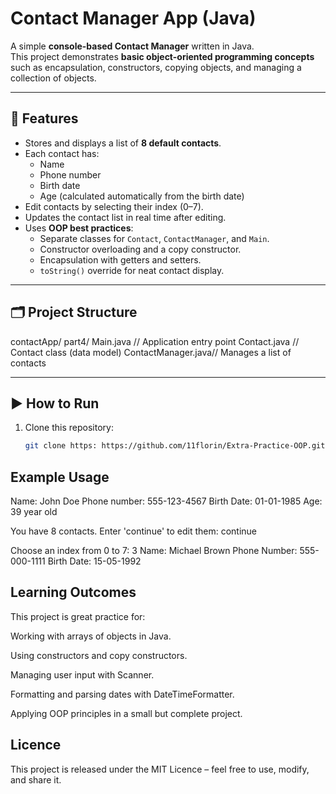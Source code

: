 # Contact Manager App (Java)

A simple **console-based Contact Manager** written in Java.  
This project demonstrates **basic object-oriented programming concepts** such as encapsulation, constructors, copying objects, and managing a collection of objects.

---

## 📌 Features
- Stores and displays a list of **8 default contacts**.
- Each contact has:
  - Name
  - Phone number
  - Birth date
  - Age (calculated automatically from the birth date)
- Edit contacts by selecting their index (0–7).
- Updates the contact list in real time after editing.
- Uses **OOP best practices**:
  - Separate classes for `Contact`, `ContactManager`, and `Main`.
  - Constructor overloading and a copy constructor.
  - Encapsulation with getters and setters.
  - `toString()` override for neat contact display.

---

## 🗂 Project Structure

contactApp/
part4/
Main.java // Application entry point
Contact.java // Contact class (data model)
ContactManager.java// Manages a list of contacts


---

## ▶️ How to Run
1. Clone this repository:
   ```bash
   git clone https: https://github.com/11florin/Extra-Practice-OOP.git

## Example Usage

Name: John Doe
Phone number: 555-123-4567
Birth Date: 01-01-1985
Age: 39 year old


You have 8 contacts. Enter 'continue' to edit them: continue

Choose an index from 0 to 7: 3
	Name: Michael Brown
	Phone Number: 555-000-1111
	Birth Date: 15-05-1992

 ## Learning Outcomes

This project is great practice for:

Working with arrays of objects in Java.

Using constructors and copy constructors.

Managing user input with Scanner.

Formatting and parsing dates with DateTimeFormatter.

Applying OOP principles in a small but complete project.

## Licence

This project is released under the MIT Licence – feel free to use, modify, and share it.
